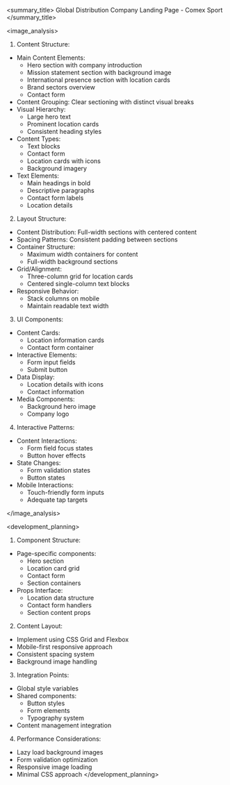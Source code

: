 <summary_title>
Global Distribution Company Landing Page - Comex Sport
</summary_title>

<image_analysis>
1. Content Structure:
- Main Content Elements:
  * Hero section with company introduction
  * Mission statement section with background image
  * International presence section with location cards
  * Brand sectors overview
  * Contact form
- Content Grouping: Clear sectioning with distinct visual breaks
- Visual Hierarchy: 
  * Large hero text
  * Prominent location cards
  * Consistent heading styles
- Content Types:
  * Text blocks
  * Contact form
  * Location cards with icons
  * Background imagery
- Text Elements:
  * Main headings in bold
  * Descriptive paragraphs
  * Contact form labels
  * Location details

2. Layout Structure:
- Content Distribution: Full-width sections with centered content
- Spacing Patterns: Consistent padding between sections
- Container Structure: 
  * Maximum width containers for content
  * Full-width background sections
- Grid/Alignment: 
  * Three-column grid for location cards
  * Centered single-column text blocks
- Responsive Behavior: 
  * Stack columns on mobile
  * Maintain readable text width

3. UI Components:
- Content Cards:
  * Location information cards
  * Contact form container
- Interactive Elements:
  * Form input fields
  * Submit button
- Data Display:
  * Location details with icons
  * Contact information
- Media Components:
  * Background hero image
  * Company logo

4. Interactive Patterns:
- Content Interactions:
  * Form field focus states
  * Button hover effects
- State Changes:
  * Form validation states
  * Button states
- Mobile Interactions:
  * Touch-friendly form inputs
  * Adequate tap targets

</image_analysis>

<development_planning>
1. Component Structure:
- Page-specific components:
  * Hero section
  * Location card grid
  * Contact form
  * Section containers
- Props Interface:
  * Location data structure
  * Contact form handlers
  * Section content props

2. Content Layout:
- Implement using CSS Grid and Flexbox
- Mobile-first responsive approach
- Consistent spacing system
- Background image handling

3. Integration Points:
- Global style variables
- Shared components:
  * Button styles
  * Form elements
  * Typography system
- Content management integration

4. Performance Considerations:
- Lazy load background images
- Form validation optimization
- Responsive image loading
- Minimal CSS approach
</development_planning>